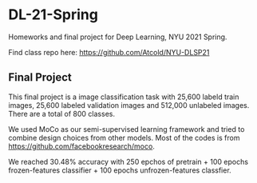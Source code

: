 # DL-21-Spring
Homeworks and final project for Deep Learning, NYU 2021 Spring.

Find class repo here: https://github.com/Atcold/NYU-DLSP21


## Final Project

This final project is a image classification task with 25,600 labeld train images, 25,600 labeled validation images and 512,000 unlabeled images. There are a total of 800 classes.

We used MoCo as our semi-supervised learning framework and tried to combine design choices from other models. Most of the codes is from https://github.com/facebookresearch/moco.

We reached 30.48% accuracy with 250 epchos of pretrain + 100 epochs frozen-features classifier + 100 epochs unfrozen-features classfier.
